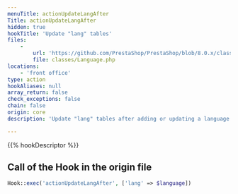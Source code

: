 ```yaml
---
menuTitle: actionUpdateLangAfter
Title: actionUpdateLangAfter
hidden: true
hookTitle: 'Update "lang" tables'
files:
    -
        url: 'https://github.com/PrestaShop/PrestaShop/blob/8.0.x/classes/Language.php'
        file: classes/Language.php
locations:
    - 'front office'
type: action
hookAliases: null
array_return: false
check_exceptions: false
chain: false
origin: core
description: 'Update "lang" tables after adding or updating a language'

---
```


{{% hookDescriptor %}}

## Call of the Hook in the origin file

```php
Hook::exec('actionUpdateLangAfter', ['lang' => $language])
```
